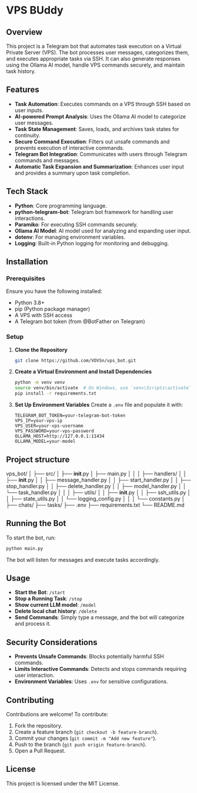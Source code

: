 # VPS BUddy

## Overview
This project is a Telegram bot that automates task execution on a Virtual Private Server (VPS). The bot processes user messages, categorizes them, and executes appropriate tasks via SSH. It can also generate responses using the Ollama AI model, handle VPS commands securely, and maintain task history.

## Features
- **Task Automation**: Executes commands on a VPS through SSH based on user inputs.
- **AI-powered Prompt Analysis**: Uses the Ollama AI model to categorize user messages.
- **Task State Management**: Saves, loads, and archives task states for continuity.
- **Secure Command Execution**: Filters out unsafe commands and prevents execution of interactive commands.
- **Telegram Bot Integration**: Communicates with users through Telegram commands and messages.
- **Automatic Task Expansion and Summarization**: Enhances user input and provides a summary upon task completion.

## Tech Stack
- **Python**: Core programming language.
- **python-telegram-bot**: Telegram bot framework for handling user interactions.
- **Paramiko**: For executing SSH commands securely.
- **Ollama AI Model**: AI model used for analyzing and expanding user input.
- **dotenv**: For managing environment variables.
- **Logging**: Built-in Python logging for monitoring and debugging.

## Installation

### Prerequisites
Ensure you have the following installed:
- Python 3.8+
- pip (Python package manager)
- A VPS with SSH access
- A Telegram bot token (from @BotFather on Telegram)

### Setup

1. **Clone the Repository**
   ```sh
   git clone https://github.com/VOVSn/vps_bot.git
   ```
2. **Create a Virtual Environment and Install Dependencies**
   ```sh
   python -m venv venv
   source venv/bin/activate  # On Windows, use `venv\Scripts\activate`
   pip install -r requirements.txt
   ```
3. **Set Up Environment Variables**
   Create a `.env` file and populate it with:
   ```env
   TELEGRAM_BOT_TOKEN=your-telegram-bot-token
   VPS_IP=your-vps-ip
   VPS_USER=your-vps-username
   VPS_PASSWORD=your-vps-password
   OLLAMA_HOST=http://127.0.0.1:11434
   OLLAMA_MODEL=your-model
   ```
   
## Project structure

vps_bot/
│
├── src/
│   ├── __init__.py
│   ├── main.py
│   │
│   ├── handlers/
│   │   ├── __init__.py
│   │   ├── message_handler.py
│   │   ├── start_handler.py
│   │   ├── stop_handler.py
│   │   ├── delete_handler.py
│   │   ├── model_handler.py
│   │   └── task_handler.py
│   │
│   ├── utils/
│   │   ├── __init__.py
│   │   ├── ssh_utils.py
│   │   ├── state_utils.py
│   │   └── logging_config.py
│   │
│   └── constants.py
│
├── chats/
├── tasks/
├── .env
├── requirements.txt
└── README.md

## Running the Bot
To start the bot, run:
```sh
python main.py
```
The bot will listen for messages and execute tasks accordingly.

## Usage
- **Start the Bot**: `/start`
- **Stop a Running Task**: `/stop`
- **Show current LLM model**: `/model`
- **Delete local chat history**: `/delete`
- **Send Commands**: Simply type a message, 
     and the bot will categorize and process it.


## Security Considerations
- **Prevents Unsafe Commands**: Blocks potentially harmful SSH commands.
- **Limits Interactive Commands**: Detects and stops commands
    requiring user interaction.
- **Environment Variables**: Uses `.env` for sensitive configurations.

## Contributing
Contributions are welcome! To contribute:
1. Fork the repository.
2. Create a feature branch (`git checkout -b feature-branch`).
3. Commit your changes (`git commit -m "Add new feature"`).
4. Push to the branch (`git push origin feature-branch`).
5. Open a Pull Request.

## License
This project is licensed under the MIT License.
